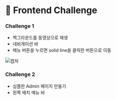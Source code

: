 # :rocket: Frontend Challenge


### Challenge 1 
* 백그라운드를 동영상으로 재생
* 네비게이션 바
* 메뉴 버튼을 누르면 solid line을 클릭한 버튼으로 이동

![캡처](/images/Challenge1.gif)

### Challenge 2
* 심플한 Admin 페이지 만들기
* 왼쪽 배치 메뉴 바

